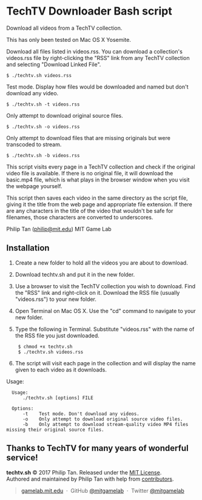 # TechTV Downloader Bash script

Download all videos from a TechTV collection.

This has only been tested on Mac OS X Yosemite.

Download all files listed in videos.rss. You can download a collection's videos.rss file by right-clicking the "RSS" link from any TechTV collection and selecting "Download Linked File".

    $ ./techtv.sh videos.rss
    
Test mode. Display how files would be downloaded and named but don't download any video.

    $ ./techtv.sh -t videos.rss
    
Only attempt to download original source files.

    $ ./techtv.sh -o videos.rss
    
Only attempt to download files that are missing originals but were transcoded to stream.

    $ ./techtv.sh -b videos.rss

This script visits every page in a TechTV collection and check if the original video file is available. If there is no original file, it will download the basic.mp4 file, which is what plays in the browser window when you visit the webpage yourself.

This script then saves each video in the same directory as the script file, giving it the title from the web page and appropriate file extension. If there are any characters in the title of the video that wouldn't be safe for filenames, those characters are converted to underscores.

Philip Tan (philip@mit.edu)
MIT Game Lab

Installation
------------

1. Create a new folder to hold all the videos you are about to download.
2. Download techtv.sh and put it in the new folder.
3. Use a browser to visit the TechTV collection you wish to download. Find the "RSS" link and right-click on it. Download the RSS file (usually "videos.rss") to your new folder.
3. Open Terminal on Mac OS X. Use the "cd" command to navigate to your new folder.
4. Type the following in Terminal. Substitute "videos.rss" with the name of the RSS file you just downloaded.

        $ chmod +x techtv.sh
        $ ./techtv.sh videos.rss

5. The script will visit each page in the collection and will display the name given to each video as it downloads.

Usage:

      Usage:
          ./techtv.sh [options] FILE

      Options:
          -t    Test mode. Don't download any videos.
          -o    Only attempt to download original source video files.
          -b    Only attempt to download stream-quality video MP4 files missing their original source files.


Thanks to TechTV for many years of wonderful service!
------

**techtv.sh** © 2017 Philip Tan. Released under the [MIT License].<br>
Authored and maintained by Philip Tan with help from [contributors].

> [gamelab.mit.edu](http://gamelab.mit.edu/) &nbsp;&middot;&nbsp;
> GitHub [@mitgamelab](https://github.com/mitgamelab) &nbsp;&middot;&nbsp;
> Twitter [@mitgamelab](https://twitter.com/mitgamelab)

[MIT License]: http://mit-license.org/
[contributors]: http://github.com/mitgamelab/techtv/contributors
